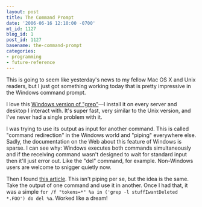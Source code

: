```yaml
---
layout: post
title: The Command Prompt
date: '2006-06-16 12:10:00 -0700'
mt_id: 1127
blog_id: 1
post_id: 1127
basename: the-command-prompt
categories:
- programming
- future-reference
---
```

<p>This is going to seem like yesterday's news to my fellow Mac OS X and Unix readers, but I just got something working today that is pretty impressive in the Windows command prompt.</p>
<p>I love this <a href="http://www.interlog.com/~tcharron/grep.html">Windows version of "grep"</a>&#x2014;I install it on every server and desktop I interact with. It's super fast, very similar to the Unix version, and I've never had a single problem with it.</p>
<p>I was trying to use its output as input for another command. This is called "command redirection" in the Windows world and "piping" everywhere else. Sadly, the documentation on the Web about this feature of Windows is sparse. I can see why: Windows executes both commands simultaneously and if the receiving command wasn't designed to wait for standard input then it'll just error out. Like the "del" command, for example. Non-Windows users are welcome to snigger quietly now.</p>
<p>Then I found <a href="http://www.windowsitpro.com/Article/ArticleID/39958/39958.html">this article</a>. This isn't piping per se, but the idea is the same. Take the output of one command and use it in another. Once I had that, it was a simple <code>for /f "tokens=*" %a in ('grep -l stuffIwantDeleted *.FOO') do del %a</code>. Worked like a dream!
</p>

